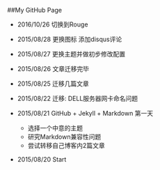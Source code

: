 ##My GitHub Page

- 2016/10/26 切换到Rouge

- 2015/08/28 更换图标 添加disqus评论

- 2015/08/27 更换主题并做初步修改配置

- 2015/08/26 文章迁移完毕

- 2015/08/25 迁移几篇文章

- 2015/08/22 迁移: DELL服务器网卡命名问题

- 2015/08/21 GitHub + Jekyll + Markdown 第一天
  - 选择一个中意的主题
  - 研究Markdown兼容性问题
  - 尝试转移自己博客内2篇文章

- 2015/08/20 Start

